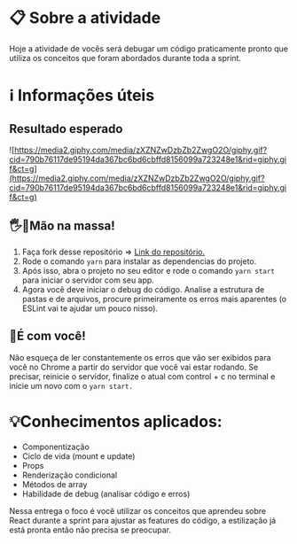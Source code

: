 # 📋 Sobre a atividade

Hoje a atividade de vocês será debugar um código praticamente pronto que utiliza os conceitos que foram abordados durante toda a sprint.

# ℹ️ Informações úteis

## Resultado esperado

![https://media2.giphy.com/media/zXZNZwDzbZb2ZwgO2O/giphy.gif?cid=790b76117de95194da367bc6bd6cbffd8156099a723248e1&rid=giphy.gif&ct=g](https://media2.giphy.com/media/zXZNZwDzbZb2ZwgO2O/giphy.gif?cid=790b76117de95194da367bc6bd6cbffd8156099a723248e1&rid=giphy.gif&ct=g)

## 🖐️🍝Mão na massa!

1.  Faça fork desse repositório ⇒ [Link do repositório.](https://gitlab.com/kenzie-academy-brasil/demos/q2/projects/activity-sprint1-debugging)
2.  Rode o comando `yarn` para instalar as dependencias do projeto.
3.  Após isso, abra o projeto no seu editor e rode o comando `yarn start` para iniciar o servidor com seu app.
4.  Agora você deve iniciar o debug do código. Analise a estrutura de pastas e de arquivos, procure primeiramente os erros mais aparentes (o ESLint vai te ajudar um pouco nisso).

## 💪É com você!

Não esqueça de ler constantemente os erros que vão ser exibidos para você no Chrome a partir do servidor que você vai estar rodando. Se precisar, reinicie o servidor, finalize o atual com control + c no terminal e inicie um novo com o `yarn start.`

# 💡Conhecimentos aplicados:

*   Componentização
*   Ciclo de vida (mount e update)
*   Props
*   Renderização condicional
*   Métodos de array
*   Habilidade de debug (analisar código e erros)

Nessa entrega o foco é você utilizar os conceitos que aprendeu sobre React durante a sprint para ajustar as features do código, a estilização já está pronta então não precisa se preocupar.

